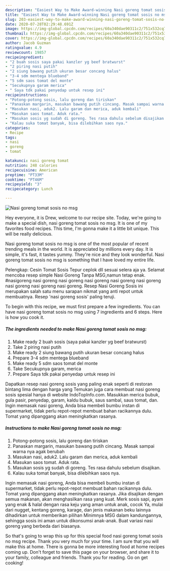 ```yaml
---
description: "Easiest Way to Make Award-winning Nasi goreng tomat sosis no msg"
title: "Easiest Way to Make Award-winning Nasi goreng tomat sosis no msg"
slug: 203-easiest-way-to-make-award-winning-nasi-goreng-tomat-sosis-no-msg
date: 2020-07-28T02:29:48.691Z
image: https://img-global.cpcdn.com/recipes/60a340dae90311c2/751x532cq70/nasi-goreng-tomat-sosis-no-msg-foto-resep-utama.jpg
thumbnail: https://img-global.cpcdn.com/recipes/60a340dae90311c2/751x532cq70/nasi-goreng-tomat-sosis-no-msg-foto-resep-utama.jpg
cover: https://img-global.cpcdn.com/recipes/60a340dae90311c2/751x532cq70/nasi-goreng-tomat-sosis-no-msg-foto-resep-utama.jpg
author: Jacob Guzman
ratingvalue: 4.9
reviewcount: 19857
recipeingredient:
- "2 buah sosis saya pakai kanzler yg beef bratwurst"
- "2 piring nasi putih"
- "2 siung bawang putih ukuran besar concang halus"
- "3-4 sdm mentega blueband"
- "5 sdm saos tomat del monte"
- "Secukupnya garam merica"
- " Saya tdk pakai penyedap untuk resep ini"
recipeinstructions:
- "Potong-potong sosis, lalu goreng dan tiriskan"
- "Panaskan margarin, masukan bawang putih cincang. Masak sampai warna nya agak berubah"
- "Masukan nasi, aduk2. Lalu garam dan merica, aduk kembali"
- "Masukan saos tomat. Aduk rata."
- "Masukan sosis yg sudah di goreng. Tes rasa dahulu sebelum disajikan."
- "Kalau suka tomat banyak, bisa dilebihkan saos nya."
categories:
- Recipe
tags:
- nasi
- goreng
- tomat

katakunci: nasi goreng tomat 
nutrition: 248 calories
recipecuisine: American
preptime: "PT33M"
cooktime: "PT46M"
recipeyield: "3"
recipecategory: Lunch

---
```



![Nasi goreng tomat sosis no msg](https://img-global.cpcdn.com/recipes/60a340dae90311c2/751x532cq70/nasi-goreng-tomat-sosis-no-msg-foto-resep-utama.jpg)

Hey everyone, it is Drew, welcome to our recipe site. Today, we're going to make a special dish, nasi goreng tomat sosis no msg. It is one of my favorites food recipes. This time, I'm gonna make it a little bit unique. This will be really delicious.

Nasi goreng tomat sosis no msg is one of the most popular of recent trending meals in the world. It is appreciated by millions every day. It is simple, it's fast, it tastes yummy. They're nice and they look wonderful. Nasi goreng tomat sosis no msg is something that I have loved my entire life.

Pelengkap: Cesin Tomat Sosis Tepur ceplok dll sesuai selera aja ya. Selamat mencoba resep simple Nasi Goreng Tanpa MSG,namun tetap enak. #nasigoreng nasi goreng nasi goreng nasi goreng nasi goreng nasi goreng nasi goreng nasi goreng nasi goreng. Resep Nasi Goreng Sosis ini merupakan salah satu menu sarapan nikmat yang anti repot untuk membuatnya. Resep &#39;nasi goreng sosis&#39; paling teruji.


To begin with this recipe, we must first prepare a few ingredients. You can have nasi goreng tomat sosis no msg using 7 ingredients and 6 steps. Here is how you cook it.

<!--inarticleads1-->

##### The ingredients needed to make Nasi goreng tomat sosis no msg:

1. Make ready 2 buah sosis (saya pakai kanzler yg beef bratwurst)
1. Take 2 piring nasi putih
1. Make ready 2 siung bawang putih ukuran besar concang halus
1. Prepare 3-4 sdm mentega blueband
1. Make ready 5 sdm saos tomat del monte
1. Take Secukupnya garam, merica
1. Prepare  Saya tdk pakai penyedap untuk resep ini


Dapatkan resep nasi goreng sosis yang paling enak seperti di restoran bintang lima dengan harga yang Temukan juga cara membuat nasi goreng sosis spesial hanya di website IndoTopInfo.com. Masukkan merica bubuk, gula pasir, penyedap, garam, kaldu bubuk, saus sambal, saus tomat, dan. Ingin memasak nasi goreng, Anda bisa membeli bumbu instan di supermarket, tidak perlu repot-repot membuat bahan racikannya dulu. Tomat yang dipanggang akan meningkatkan rasanya. 

<!--inarticleads2-->

##### Instructions to make Nasi goreng tomat sosis no msg:

1. Potong-potong sosis, lalu goreng dan tiriskan
1. Panaskan margarin, masukan bawang putih cincang. Masak sampai warna nya agak berubah
1. Masukan nasi, aduk2. Lalu garam dan merica, aduk kembali
1. Masukan saos tomat. Aduk rata.
1. Masukan sosis yg sudah di goreng. Tes rasa dahulu sebelum disajikan.
1. Kalau suka tomat banyak, bisa dilebihkan saos nya.


Ingin memasak nasi goreng, Anda bisa membeli bumbu instan di supermarket, tidak perlu repot-repot membuat bahan racikannya dulu. Tomat yang dipanggang akan meningkatkan rasanya. Jika disajikan dengan semua makanan, akan menghasilkan rasa yang kuat. Merk sosis sapi, ayam yang enak &amp; halal dengan rasa keju yang aman untuk anak, cocok Ya, mulai dari nugget, kentang goreng, karage, dan jenis makanan beku lainnya dihadirkan untuk memberikan pilihan Minimnya MSG dalam kandungannya, sehingga sosis ini aman untuk dikonsumsi anak-anak. Buat variasi nasi goreng yang berbeda dari biasanya. 

So that's going to wrap this up for this special food nasi goreng tomat sosis no msg recipe. Thank you very much for your time. I am sure that you will make this at home. There is gonna be more interesting food at home recipes coming up. Don't forget to save this page on your browser, and share it to your family, colleague and friends. Thank you for reading. Go on get cooking!
